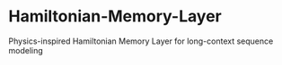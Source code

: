 # Hamiltonian-Memory-Layer
Physics-inspired Hamiltonian Memory Layer for long-context sequence modeling
